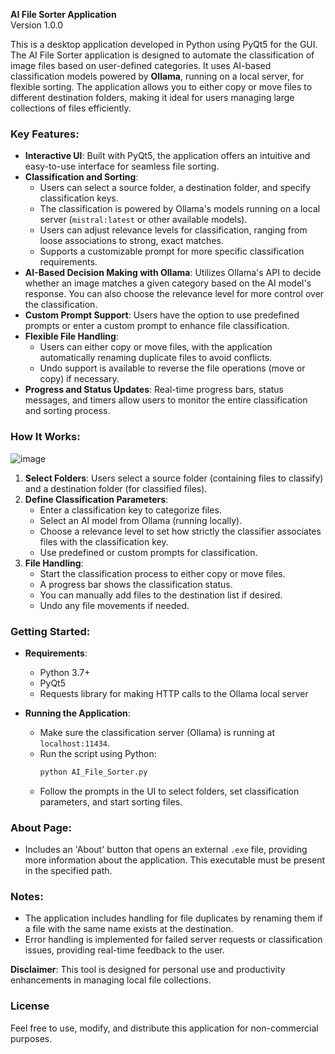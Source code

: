 **AI File Sorter Application**  
Version 1.0.0

This is a desktop application developed in Python using PyQt5 for the GUI. The AI File Sorter application is designed to automate the classification of image files based on user-defined categories. It uses AI-based classification models powered by **Ollama**, running on a local server, for flexible sorting. The application allows you to either copy or move files to different destination folders, making it ideal for users managing large collections of files efficiently.

### Key Features:

- **Interactive UI**: Built with PyQt5, the application offers an intuitive and easy-to-use interface for seamless file sorting.
- **Classification and Sorting**:
  - Users can select a source folder, a destination folder, and specify classification keys.
  - The classification is powered by Ollama's models running on a local server (`mistral:latest` or other available models).
  - Users can adjust relevance levels for classification, ranging from loose associations to strong, exact matches.
  - Supports a customizable prompt for more specific classification requirements.
- **AI-Based Decision Making with Ollama**: Utilizes Ollama's API to decide whether an image matches a given category based on the AI model's response. You can also choose the relevance level for more control over the classification.
- **Custom Prompt Support**: Users have the option to use predefined prompts or enter a custom prompt to enhance file classification.
- **Flexible File Handling**: 
  - Users can either copy or move files, with the application automatically renaming duplicate files to avoid conflicts.
  - Undo support is available to reverse the file operations (move or copy) if necessary.
- **Progress and Status Updates**: Real-time progress bars, status messages, and timers allow users to monitor the entire classification and sorting process.

### How It Works:
![image](https://github.com/user-attachments/assets/856e1bcf-6573-49c1-8df0-5335bad42acc)

1. **Select Folders**: Users select a source folder (containing files to classify) and a destination folder (for classified files).
2. **Define Classification Parameters**:
   - Enter a classification key to categorize files.
   - Select an AI model from Ollama (running locally).
   - Choose a relevance level to set how strictly the classifier associates files with the classification key.
   - Use predefined or custom prompts for classification.
3. **File Handling**:
   - Start the classification process to either copy or move files.
   - A progress bar shows the classification status.
   - You can manually add files to the destination list if desired.
   - Undo any file movements if needed.

### Getting Started:

- **Requirements**:
  - Python 3.7+
  - PyQt5
  - Requests library for making HTTP calls to the Ollama local server

- **Running the Application**:
  - Make sure the classification server (Ollama) is running at `localhost:11434`.
  - Run the script using Python:
    ```bash
    python AI_File_Sorter.py
    ```
  - Follow the prompts in the UI to select folders, set classification parameters, and start sorting files.

### About Page:

- Includes an 'About' button that opens an external `.exe` file, providing more information about the application. This executable must be present in the specified path.

### Notes:

- The application includes handling for file duplicates by renaming them if a file with the same name exists at the destination.
- Error handling is implemented for failed server requests or classification issues, providing real-time feedback to the user.

**Disclaimer**: This tool is designed for personal use and productivity enhancements in managing local file collections.

### License

Feel free to use, modify, and distribute this application for non-commercial purposes.


